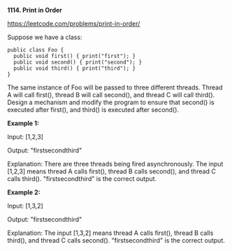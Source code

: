 **1114. Print in Order**

https://leetcode.com/problems/print-in-order/

Suppose we have a class:

    public class Foo {
      public void first() { print("first"); }
      public void second() { print("second"); }
      public void third() { print("third"); }
    }
The same instance of Foo will be passed to three different threads. Thread A will call first(), thread B will call second(), and thread C will call third(). Design a mechanism and modify the program to ensure that second() is executed after first(), and third() is executed after second().

 

**Example 1:**

Input: [1,2,3]

Output: "firstsecondthird"

Explanation: There are three threads being fired asynchronously. The input [1,2,3] means thread A calls first(), thread B calls second(), and thread C calls third(). "firstsecondthird" is the correct output.

**Example 2:**

Input: [1,3,2]

Output: "firstsecondthird"

Explanation: The input [1,3,2] means thread A calls first(), thread B calls third(), and thread C calls second(). "firstsecondthird" is the correct output.
 

